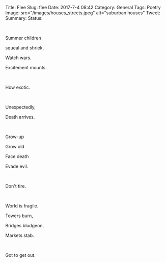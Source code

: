 Title: Flee
Slug: flee
Date: 2017-7-4 08:42
Category: General
Tags: Poetry
Image: src="/images/houses_streets.jpeg" alt="suburban houses"
Tweet: 
Summary: 
Status: 

</br>

Summer children

squeal and shriek,

Watch wars.

Excitement mounts.

</br>

How exotic.

</br>

Unexpectedly,

Death arrives.

</br>

Grow-up

Grow old

Face death 

Evade evil.

</br>

Don't tire.

</br>

World is fragile.

Towers burn,

Bridges bludgeon,

Markets stab.

</br>

Got to get out.

</br>
